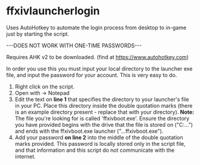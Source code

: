 # ffxivlauncherlogin
Uses AutoHotkey to automate the login process from desktop to in-game just by starting the script.

---DOES NOT WORK WITH ONE-TIME PASSWORDS---

Requires AHK v2 to be downloaded. (find at https://www.autohotkey.com)

In order you use this you must input your local directory to the launcher exe file, and input the password for your account.
This is very easy to do.

1. Right click on the script.
2. Open with -> Notepad
3. Edit the text on **line 1** that specifies the directory to your launcher's file in your PC. Place this directory inside the double quotation marks (there is an example directory present - replace that with your directory). **Note:** The file you're looking for is called 'ffxivboot.exe'. Ensure the directory you have provided begins with the drive that the file is stored on ("C:\...") and ends with the ffxivboot.exe launcher ("...ffxivboot.exe").
4. Add your password **on line 2** into the middle of the double quotation marks provided. This password is locally stored only in the script file, and that information and this script do not communicate with the internet.
